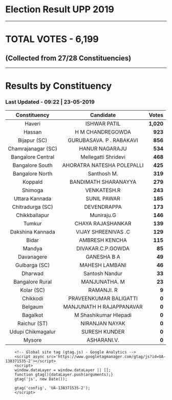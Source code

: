 # Election Result UPP 2019

---
# TOTAL VOTES - 6,199 
## (Collected from 27/28 Constituencies) 


---
# Results by Constituency 

### Last Updated - 09:22 | 23-05-2019 


|   Constituency   |        Candidate         |  Votes  |
|:----------------:|:------------------------:|--------:|
|      Haveri      |       ISHWAR PATIL       |**1,020**|
|      Hassan      |     H M CHANDREGOWDA     |  **923**|
|   Bijapur (SC)   | GURUBASAVA. P . RABAKAVI |  **856**|
|Chamrajanagar (SC)|      HANUR NAGARAJU      |  **534**|
|Bangalore Central |   Mellegatti Shridevi    |  **468**|
| Bangalore South  |AHORATRA NATESHA POLEPALLI|  **425**|
| Bangalore North  |       Santhosh M.        |  **319**|
|     Koppald      |   BANDIMATH SHARANAYYA   |  **279**|
|     Shimoga      |       VENKATESH.R        |  **243**|
|  Uttara Kannada  |       SUNIL PAWAR        |  **185**|
| Chitradurga (SC) |       DEVENDRAPPA        |  **173**|
|  Chikkballapur   |        Muniraju.G        |  **146**|
|      Tumkur      |    CHAYA RAJASHANKAR     |  **139**|
| Dakshina Kannada |   VIJAY SHREENIVAS .C    |  **129**|
|      Bidar       |      AMBRESH KENCHA      |  **115**|
|      Mandya      |    DIVAKAR.C.P.GOWDA     |   **85**|
|    Davanagere    |       GANESHA B A        |   **49**|
|  Gulbarga (SC)   |      MAHESH LAMBANI      |   **46**|
|     Dharwad      |      Santosh Nandur      |   **33**|
| Bangalore Rural  |      MANJUNATHA. M       |   **23**|
|    Kolar (SC)    |        RAMANJI. R        |    **9**|
|     Chikkodi     |  PRAVEENKUMAR BALIGATTI  |    **0**|
|     Belgaum      | MANJUNATH H RAJAPPANAVAR |    **0**|
|     Bagalkot     |  M Shashikumar Hlepadi   |    **0**|
|   Raichur (ST)   |      NIRANJAN NAYAK      |    **0**|
|Udupi Chikmagalur |      SURESH KUNDER       |    **0**|
|      Mysore      |       ASHARANI.V.        |    **0**|



        <!-- Global site tag (gtag.js) - Google Analytics -->
        <script async src='https://www.googletagmanager.com/gtag/js?id=UA-138371535-2'></script>
        <script>
        window.dataLayer = window.dataLayer || [];
        function gtag(){dataLayer.push(arguments);}
        gtag('js', new Date());

        gtag('config', 'UA-138371535-2');
        </script>
        